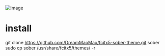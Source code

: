 ![image](https://github.com/user-attachments/assets/0168247f-143c-410a-97aa-773b6af6ddff)


# install
git clone https://github.com/DreamMaoMao/fcitx5-sober-theme.git sober
sudo cp sober /usr/share/fcitx5/themes/ -r
